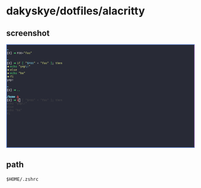 # dakyskye/dotfiles/alacritty

## screenshot

![screenshot](screenshot.png)

## path

`$HOME/.zshrc`
